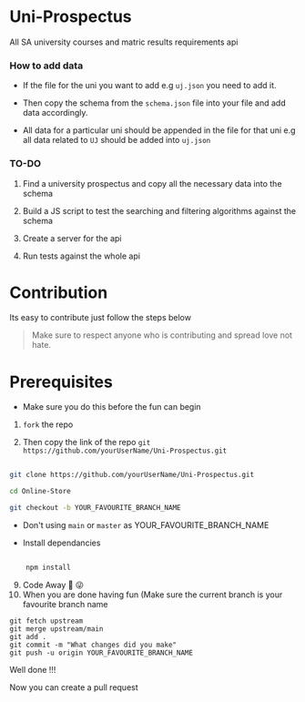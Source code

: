 # Uni-Prospectus
All SA university courses and matric results requirements api


### How to add data

- If the file for the uni you want to add e.g `uj.json` you need to add it. 

- Then copy the schema from the `schema.json` file into your file and add data accordingly.

- All data for a particular uni should be appended in the file for that uni e.g all data related to `UJ` should be added into `uj.json`


### TO-DO

1. Find a university prospectus and copy all the necessary data into the schema

2. Build a JS script to test the searching and filtering algorithms against the schema

3. Create a server for the api

4. Run tests against the whole api


# Contribution

Its easy to contribute just follow the steps below

> Make sure to respect anyone who is contributing and spread love not hate.

# Prerequisites

- Make sure you do this before the fun can begin
1. ``` fork ``` the repo

2. Then copy the link of the repo ```git https://github.com/yourUserName/Uni-Prospectus.git ```

```bash

git clone https://github.com/yourUserName/Uni-Prospectus.git 

cd Online-Store

git checkout -b YOUR_FAVOURITE_BRANCH_NAME

```
- Don't using `main` or `master` as YOUR_FAVOURITE_BRANCH_NAME

- Install dependancies

```bash

    npm install

```

9. Code Away 🤱 😜
10. When you are done having fun (Make sure the current branch is your favourite branch name

```
git fetch upstream
git merge upstream/main
git add .
git commit -m "What changes did you make"
git push -u origin YOUR_FAVOURITE_BRANCH_NAME

```

Well done !!! 

Now you can create a pull request
